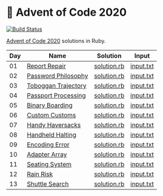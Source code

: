 # :christmas_tree: Advent of Code 2020

[![Build Status](https://travis-ci.com/janstol/advent-of-code-2020.svg?branch=master)](https://travis-ci.com/janstol/advent-of-code-2020)

[Advent of Code 2020](https://adventofcode.com/2020) solutions in Ruby.

| Day | Name | Solution | Input |
| --- | ---  | ---      | ---   |
| 01 | [Report Repair](https://adventofcode.com/2020/day/1) | [solution.rb](lib/day01/solution.rb) | [input.txt](lib/day01/input.txt) |
| 02 | [Password Philosophy](https://adventofcode.com/2020/day/2) | [solution.rb](lib/day02/solution.rb) | [input.txt](lib/day02/input.txt) |
| 03 | [Toboggan Trajectory](https://adventofcode.com/2020/day/3) | [solution.rb](lib/day03/solution.rb) | [input.txt](lib/day03/input.txt) |
| 04 | [Passport Processing](https://adventofcode.com/2020/day/4) | [solution.rb](lib/day04/solution.rb) | [input.txt](lib/day04/input.txt) |
| 05 | [Binary Boarding](https://adventofcode.com/2020/day/5) | [solution.rb](lib/day05/solution.rb) | [input.txt](lib/day05/input.txt) |
| 06 | [Custom Customs](https://adventofcode.com/2020/day/6) | [solution.rb](lib/day06/solution.rb) | [input.txt](lib/day06/input.txt) |
| 07 | [Handy Haversacks](https://adventofcode.com/2020/day/7) | [solution.rb](lib/day07/solution.rb) | [input.txt](lib/day07/input.txt) |
| 08 | [Handheld Halting](https://adventofcode.com/2020/day/8) | [solution.rb](lib/day08/solution.rb) | [input.txt](lib/day08/input.txt) |
| 09 | [Encoding Error](https://adventofcode.com/2020/day/9) | [solution.rb](lib/day09/solution.rb) | [input.txt](lib/day09/input.txt) |
| 10 | [Adapter Array](https://adventofcode.com/2020/day/10) | [solution.rb](lib/day10/solution.rb) | [input.txt](lib/day10/input.txt) |
| 11 | [Seating System](https://adventofcode.com/2020/day/11) | [solution.rb](lib/day11/solution.rb) | [input.txt](lib/day11/input.txt) |
| 12 | [Rain Risk](https://adventofcode.com/2020/day/12) | [solution.rb](lib/day12/solution.rb) | [input.txt](lib/day12/input.txt) |
| 13 | [Shuttle Search](https://adventofcode.com/2020/day/13) | [solution.rb](lib/day13/solution.rb) | [input.txt](lib/day13/input.txt) || 14 | [Docking Data](https://adventofcode.com/2020/day/14) | [solution.rb](lib/day14/solution.rb) | [input.txt](lib/day14/input.txt) |